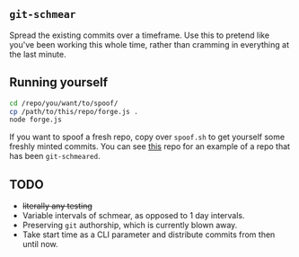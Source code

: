 ##  `git-schmear`

Spread the existing commits over a timeframe. Use this to pretend like you've
been working this whole time, rather than cramming in everything at the last
minute.

## Running yourself

```sh
cd /repo/you/want/to/spoof/
cp /path/to/this/repo/forge.js .
node forge.js
```

If you want to spoof a fresh repo, copy over `spoof.sh` to get yourself some
freshly minted commits. You can see [this][schmeared]
repo for an example of a repo that has been `git-schmeared`.

## TODO

- ~~literally any testing~~
- Variable intervals of schmear, as opposed to 1 day intervals.
- Preserving `git` authorship, which is currently blown away.
- Take start time as a CLI parameter and distribute commits from then until now.

[schmeared]: https://github.com/SivanMehta/git-schmeared
